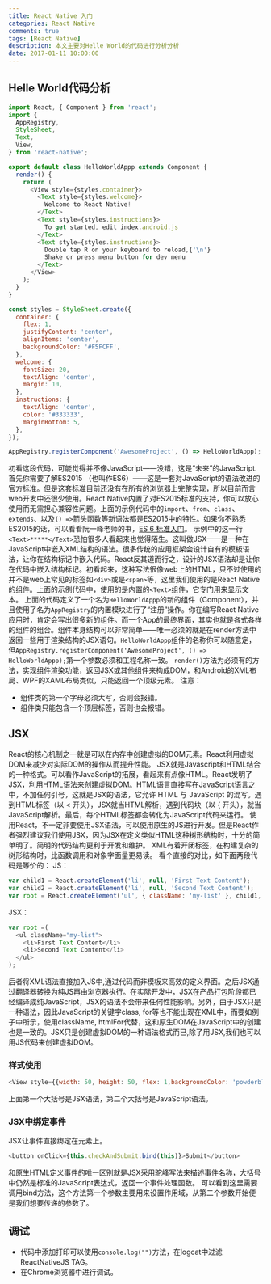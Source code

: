 ```yaml
---
title: React Native 入门
categories: React Native
comments: true
tags: [React Native]
description: 本文主要对Helle World的代码进行分析分析
date: 2017-01-11 10:00:00
---
```


## Helle World代码分析

```javascript
import React, { Component } from 'react';
import {
  AppRegistry,
  StyleSheet,
  Text,
  View,
} from 'react-native';

export default class HelloWorldAppp extends Component {
  render() {
    return (
      <View style={styles.container}>
        <Text style={styles.welcome}>
          Welcome to React Native!
        </Text>
        <Text style={styles.instructions}>
          To get started, edit index.android.js
        </Text>
        <Text style={styles.instructions}>
          Double tap R on your keyboard to reload,{'\n'}
          Shake or press menu button for dev menu
        </Text>
      </View>
    );
  }
}

const styles = StyleSheet.create({
  container: {
    flex: 1,
    justifyContent: 'center',
    alignItems: 'center',
    backgroundColor: '#F5FCFF',
  },
  welcome: {
    fontSize: 20,
    textAlign: 'center',
    margin: 10,
  },
  instructions: {
    textAlign: 'center',
    color: '#333333',
    marginBottom: 5,
  },
});

AppRegistry.registerComponent('AwesomeProject', () => HelloWorldAppp);
```
初看这段代码，可能觉得并不像JavaScript——没错，这是“未来”的JavaScript.
首先你需要了解ES2015 （也叫作ES6）——这是一套对JavaScript的语法改进的官方标准。但是这套标准目前还没有在所有的浏览器上完整实现，所以目前而言web开发中还很少使用。React Native内置了对ES2015标准的支持，你可以放心使用而无需担心兼容性问题。上面的示例代码中的`import`、`from`、`class`、`extends`、以及`() =>`箭头函数等新语法都是ES2015中的特性。如果你不熟悉ES2015的话，可以看看阮一峰老师的书，[ES 6 标准入门](http://es6.ruanyifeng.com/)。
示例中的这一行`<Text>*****</Text>`恐怕很多人看起来也觉得陌生。这叫做JSX——是一种在JavaScript中嵌入XML结构的语法。很多传统的应用框架会设计自有的模板语法，让你在结构标记中嵌入代码。React反其道而行之，设计的JSX语法却是让你在代码中嵌入结构标记。初看起来，这种写法很像web上的HTML，只不过使用的并不是web上常见的标签如`<div>`或是`<span>`等，这里我们使用的是React Native的组件。上面的示例代码中，使用的是内置的`<Text>`组件，它专门用来显示文本。
上面的代码定义了一个名为`HelloWorldAppp`的新的组件（Component），并且使用了名为`AppRegistry`的内置模块进行了“注册”操作。你在编写React Native应用时，肯定会写出很多新的组件。而一个App的最终界面，其实也就是各式各样的组件的组合。组件本身结构可以非常简单——唯一必须的就是在render方法中返回一些用于渲染结构的JSX语句。`HelloWorldAppp`组件的名称你可以随意定，但`AppRegistry.registerComponent('AwesomeProject', () => HelloWorldAppp);`第一个参数必须和工程名称一致。
`render()`方法为必须有的方法，实现组件渲染功能，返回JSX或其他组件来构成DOM，和Android的XML布局、WPF的XAML布局类似，只能返回一个顶级元素。
注意：
 - 组件类的第一个字母必须大写，否则会报错。
 - 组件类只能包含一个顶层标签，否则也会报错。

## JSX
React的核心机制之一就是可以在内存中创建虚拟的DOM元素。React利用虚拟DOM来减少对实际DOM的操作从而提升性能。
JSX就是Javascript和HTML结合的一种格式。可以看作JavaScript的拓展，看起来有点像HTML。React发明了JSX，利用HTML语法来创建虚拟DOM。HTML语言直接写在JavaScript语言之中，不加任何引号，这就是JSX的语法，它允许 HTML 与 JavaScript 的混写。遇到HTML标签（以 < 开头），JSX就当HTML解析，遇到代码块（以 { 开头），就当JavaScript解析。最后，每个HTML标签都会转化为JavaScript代码来运行。
使用React，不一定非要使用JSX语法，可以使用原生的JS进行开发。但是React作者强烈建议我们使用JSX，因为JSX在定义类似HTML这种树形结构时，十分的简单明了。简明的代码结构更利于开发和维护。 XML有着开闭标签，在构建复杂的树形结构时，比函数调用和对象字面量更易读。
看个直接的对比，如下面两段代码是等价的：
JS：

```javascript
var child1 = React.createElement('li', null, 'First Text Content');
var child2 = React.createElement('li', null, 'Second Text Content');
var root = React.createElement('ul', { className: 'my-list' }, child1, child2);
```
JSX：

```javascript
var root =(
  <ul className="my-list">
    <li>First Text Content</li>
    <li>Second Text Content</li>
  </ul>
);
```
后者将XML语法直接加入JS中,通过代码而非模板来高效的定义界面。之后JSX通过翻译器转换为纯JS再由浏览器执行。在实际开发中，JSX在产品打包阶段都已经编译成纯JavaScript，JSX的语法不会带来任何性能影响。另外，由于JSX只是一种语法，因此JavaScript的关键字class, for等也不能出现在XML中，而要如例子中所示，使用className, htmlFor代替，这和原生DOM在JavaScript中的创建也是一致的。JSX只是创建虚拟DOM的一种语法格式而已,除了用JSX,我们也可以用JS代码来创建虚拟DOM。
### 样式使用
```javascript
<View style={{width: 50, height: 50, flex: 1,backgroundColor: 'powderblue'}} />
```
上面第一个大括号是JSX语法，第二个大括号是JavaScript语法。
### JSX中绑定事件
JSX让事件直接绑定在元素上。

```javascript
<button onClick={this.checkAndSubmit.bind(this)}>Submit</button>
```
和原生HTML定义事件的唯一区别就是JSX采用驼峰写法来描述事件名称，大括号中仍然是标准的JavaScript表达式，返回一个事件处理函数。
可以看到这里需要调用bind方法，这个方法第一个参数主要用来设置作用域，从第二个参数开始便是我们想要传递的参数了。

## 调试
 - 代码中添加打印可以使用`console.log("")`方法，在logcat中过滤ReactNativeJS TAG。
 - 在Chrome浏览器中进行调试。


